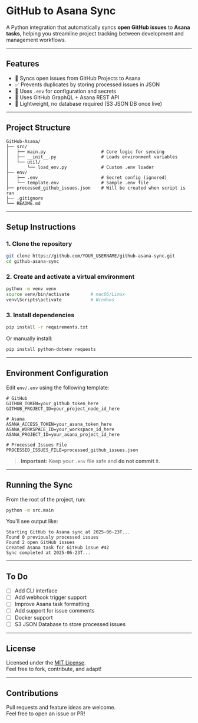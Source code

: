 # GitHub to Asana Sync

A Python integration that automatically syncs **open GitHub issues** to **Asana tasks**, helping you streamline project tracking between development and management workflows.

---

## Features

- 🔄 Syncs open issues from GitHub Projects to Asana
- ✅ Prevents duplicates by storing processed issues in JSON
- 🔐 Uses `.env` for configuration and secrets
- 🧠 Uses GitHub GraphQL + Asana REST API
- 🧰 Lightweight, no database required (S3 JSON DB once live)

---

## Project Structure

```
GitHub-Asana/
├── src/
│   ├── main.py                     # Core logic for syncing
│   ├── __init__.py                 # Loads environment variables
│   └── util/
│       └── load_env.py             # Custom .env loader
├── env/
│   ├── .env                        # Secret config (ignored)
│   └── template.env                # Sample .env file
├── processed_github_issues.json    # Will be created when script is ran
├── .gitignore
└── README.md
```

---

## Setup Instructions

### 1. Clone the repository
```bash
git clone https://github.com/YOUR_USERNAME/github-asana-sync.git
cd github-asana-sync
```

### 2. Create and activate a virtual environment
```bash
python -m venv venv
source venv/bin/activate        # macOS/Linux
venv\Scripts\activate           # Windows
```

### 3. Install dependencies
```bash
pip install -r requirements.txt
```

Or manually install:
```bash
pip install python-dotenv requests
```

---

## Environment Configuration

Edit `env/.env` using the following template:

```env
# GitHub
GITHUB_TOKEN=your_github_token_here
GITHUB_PROJECT_ID=your_project_node_id_here

# Asana
ASANA_ACCESS_TOKEN=your_asana_token_here
ASANA_WORKSPACE_ID=your_workspace_id_here
ASANA_PROJECT_ID=your_asana_project_id_here

# Processed Issues File
PROCESSED_ISSUES_FILE=processed_github_issues.json
```

> **Important:** Keep your `.env` file safe and **do not commit** it.

---

## Running the Sync

From the root of the project, run:

```bash
python -m src.main
```

You'll see output like:

```
Starting GitHub to Asana sync at 2025-06-23T...
Found 0 previously processed issues
Found 2 open GitHub issues
Created Asana task for GitHub issue #42
Sync completed at 2025-06-23T...
```

---

## To Do

- [ ] Add CLI interface
- [ ] Add webhook trigger support
- [ ] Improve Asana task formatting
- [ ] Add support for issue comments
- [ ] Docker support
- [ ] S3 JSON Database to store processed issues

---

## License

Licensed under the [MIT License](https://opensource.org/licenses/MIT).  
Feel free to fork, contribute, and adapt!

---

## Contributions

Pull requests and feature ideas are welcome.  
Feel free to open an issue or PR!